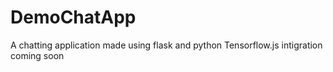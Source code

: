 # DemoChatApp
A chatting application made using flask and python
Tensorflow.js intigration coming soon
